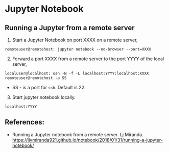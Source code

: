 # Jupyter Notebook

## Running a Jupyter from a remote server

1. Start a Jupyter Notebook on port XXXX on a remote server,

```
remoteuser@remotehost: jupyter notebook --no-browser --port=XXXX
```

2. Forward a port XXXX from a remote server to the port YYYY of the local server,

```
localuser@localhost: ssh -N -f -L localhost:YYYY:localhost:XXXX remoteuser@remotehost -p SS
```
- SS - is a port for `ssh`. Default is 22.

3. Start jupyter notebook locally.

```
localhost:YYYY
```












## References:

- Running a Jupyter notebook from a remote server. Lj Miranda. https://ljvmiranda921.github.io/notebook/2018/01/31/running-a-jupyter-notebook/
